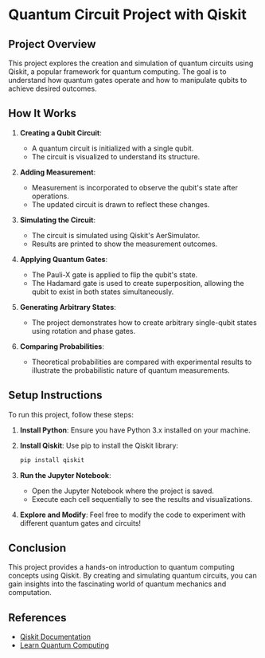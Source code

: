 # Quantum Circuit Project with Qiskit

## Project Overview

This project explores the creation and simulation of quantum circuits using Qiskit, a popular framework for quantum computing. The goal is to understand how quantum gates operate and how to manipulate qubits to achieve desired outcomes.

## How It Works

1. **Creating a Qubit Circuit**: 
   - A quantum circuit is initialized with a single qubit.
   - The circuit is visualized to understand its structure.

2. **Adding Measurement**: 
   - Measurement is incorporated to observe the qubit's state after operations.
   - The updated circuit is drawn to reflect these changes.

3. **Simulating the Circuit**: 
   - The circuit is simulated using Qiskit's AerSimulator.
   - Results are printed to show the measurement outcomes.

4. **Applying Quantum Gates**: 
   - The Pauli-X gate is applied to flip the qubit's state.
   - The Hadamard gate is used to create superposition, allowing the qubit to exist in both states simultaneously.

5. **Generating Arbitrary States**: 
   - The project demonstrates how to create arbitrary single-qubit states using rotation and phase gates.

6. **Comparing Probabilities**: 
   - Theoretical probabilities are compared with experimental results to illustrate the probabilistic nature of quantum measurements.

## Setup Instructions

To run this project, follow these steps:

1. **Install Python**: Ensure you have Python 3.x installed on your machine.

2. **Install Qiskit**: Use pip to install the Qiskit library:
   ```bash
   pip install qiskit
   ```

3. **Run the Jupyter Notebook**: 
   - Open the Jupyter Notebook where the project is saved.
   - Execute each cell sequentially to see the results and visualizations.

4. **Explore and Modify**: Feel free to modify the code to experiment with different quantum gates and circuits!

## Conclusion

This project provides a hands-on introduction to quantum computing concepts using Qiskit. By creating and simulating quantum circuits, you can gain insights into the fascinating world of quantum mechanics and computation.

## References

- [Qiskit Documentation](https://qiskit.org/documentation/)
- [Learn Quantum Computing](https://quantum-computing.ibm.com/docs/)